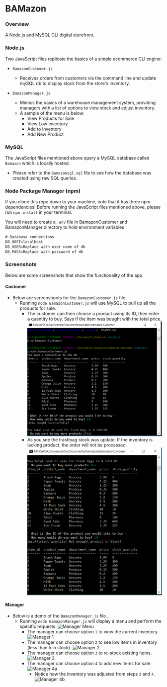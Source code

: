 # BAMazon

### Overview
A Node.js and MySQL CLI digital storefront.

### Node.js
 Two JavaScript files replicate the basics of a simple ecommerce CLI engine:

- `BamazonCustomer.js` 
  - Receives orders from customers via the command line and update mySQL db to display stock from the store's inventory.

- `BamazonManager.js` 
  - Mimics the basics of a warehouse management system, providing managers with a list of options to view stock and adjust inventory.
  - A sample of the menu is below:
    * View Products for Sale 
    * View Low Inventory
    * Add to Inventory
    * Add New Product

### MySQL
The JavaScript files mentioned above query a MySQL database called `Bamazon` which is locally hosted.

- Please refer to the `Bamazonsql.sql` file to see how the database was created using raw SQL queries.

### Node Package Manager (npm)
If you clone this repo down to your machine, note that it has three npm dependencies!
Before running the JavaScript files mentioned above, please run `npm install` in your terminal.

You will need to create a `.env` file in BamazonCustomer and BamazonManager directory to hold environment variables
```
# Database connections
DB_HOST=localhost
DB_USER=Replace with user name of db
DB_PASS=Replace with password of db
```

### Screenshots
Below are some screenshots that show the functionality of the app.

#### Customer

- Below are screenshoots for the `BamazonCustomer.js` file.
  - Running `node BamazonCustomer.js` will use MySQL to pull up all the products for sale.
    - The customer can then choose a product using its ID, then enter a quantity to buy. Says if the item was bought with the total price.
      ![Customer Order](/images/customer1.png)
    - As you see the trashbag stock was update. If the inventory is lacking product, the order will not be processed.
      ![Order Invalid](/images/customer2.png)

#### Manager

- Below is a demo of the `BamazonManager.js` file...
  - Running `node BamazonManager.js` will display a menu and perform the specific requests.
    ![Manager Menu](/example_images/BamazonManager-0.png)
    - The manager can choose option `1` to view the current inventory.
      ![Manager 1](/example_images/BamazonManager-1.png)
    - The manager can choose option `2` to see low items in inventory (less than 5 in stock).
      ![Manager 2](/example_images/BamazonManager-2.png)
    - The manager can choose option `3` to re-stock existing items.
      ![Manager 3](/example_images/BamazonManager-3.png)
    - The manager can choose option `4` to add new items for sale.
      ![Manager 4a](/example_images/BamazonManager-4a.png)
      - Notice how the inventory was adjusted from steps `3` and `4`.
        ![Manager 4b](/example_images/BamazonManager-4b.png)
